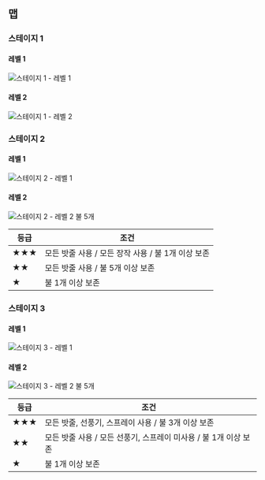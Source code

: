 ## 맵

### 스테이지 1
#### 레벨 1
![스테이지 1 - 레벨 1](./S1L1.png)
#### 레벨 2
![스테이지 1 - 레벨 2](./S1L2.png)

### 스테이지 2
#### 레벨 1
![스테이지 2 - 레벨 1](./S2L1.png)
#### 레벨 2
![스테이지 2 - 레벨 2](./S2L2.png)
불 5개

등급 | 조건
-- | --
★★★ | 모든 밧줄 사용 / 모든 장작 사용 / 불 1개 이상 보존
★★ | 모든 밧줄 사용 / 불 5개 이상 보존
★ | 불 1개 이상 보존

### 스테이지 3
#### 레벨 1
![스테이지 3 - 레벨 1](./S3L1.png)
#### 레벨 2
![스테이지 3 - 레벨 2](./S3L2.png)
불 5개

등급|조건
--|--
★★★ | 모든 밧줄, 선풍기, 스프레이 사용 / 불 3개 이상 보존
★★ | 모든 밧줄 사용 / 모든 선풍기, 스프레이 미사용 / 불 1개 이상 보존
★ | 불 1개 이상 보존
